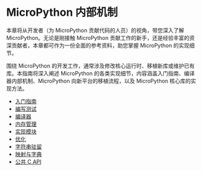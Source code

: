 # MicroPython 内部机制

本章将从开发者（为 MicroPython 贡献代码的人员）的视角，带您深入了解 MicroPython。无论是刚接触 MicroPython 贡献工作的新手，还是经验丰富的资深贡献者，本章都可作为一份全面的参考资料，助您掌握 MicroPython 的实现细节。

围绕 MicroPython 的开发工作，通常涉及修改核心运行时、移植新库或维护已有库。本指南将深入阐述 MicroPython 的各类实现细节，内容涵盖入门指南、编译器内部机制、MicroPython 向新平台的移植流程，以及 MicroPython 核心库的实现方法。

- [入门指南](入门指南/readme.md)
- [编写测试](编写测试/readme.md)
- [编译器](编译器/readme.md)
- [内存管理](内存管理/readme.md)
- [实现模块](实现模块/readme.md)
- [优化](优化/readme.md)
- [字符串驻留](字符串驻留/readme.md)
- [映射与字典](映射与字典/readme.md)
- [公共 C API](公共-c-api/readme.md)

